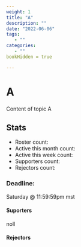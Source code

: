 ```yaml
---
weight: 1
title: "A"
description: ""
date: "2022-06-06"
tags:
   - ""
categories:
   - ""
bookHidden = true

---
```

# A
Content of topic A

## Stats
* Roster count:            
* Active this month count: 
* Active this week count:  
* Supporters count:        
* Rejectors count:         

### Deadline:
Saturday @ 11:59:59pm mst

#### Suporters
noll

#### Rejectors

